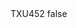 <?xml version="1.0" encoding="UTF-8"?>
<CustomMetadata xmlns="http://soap.sforce.com/2006/04/metadata">
    <label>TXU452</label>
    <protected>false</protected>
</CustomMetadata>
